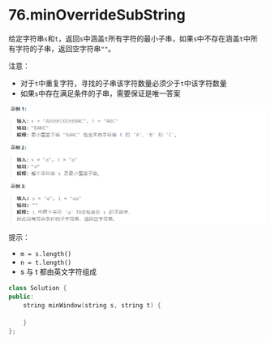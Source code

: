 # 76.minOverrideSubString

给定字符串`s`和`t`，返回`s`中涵盖`t`所有字符的最小子串，如果`s`中不存在涵盖`t`中所有字符的子串，返回空字符串`""`。

注意：

* 对于`t`中重复字符，寻找的子串该字符数量必须少于`t`中该字符数量
* 如果`s`中存在满足条件的子串，需要保证是唯一答案



![image-20240103162344398](https://raw.githubusercontent.com/huibazdy/TyporaPicture/main/image-20240103162344398.png)



提示：

* `m = s.length()`
* `n = t.length()`
* s 与 t 都由英文字符组成



```c++
class Solution {
public:
    string minWindow(string s, string t) {

    }
};
```